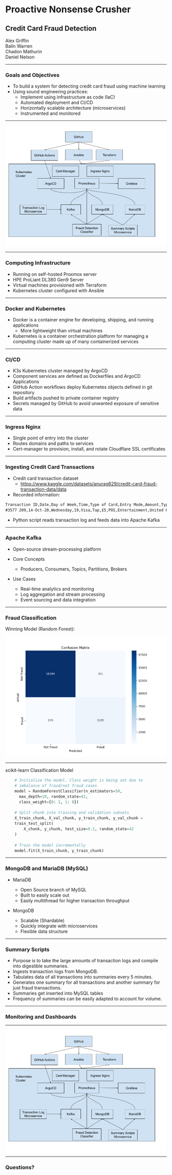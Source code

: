 # Proactive Nonsense Crusher
## Credit Card Fraud Detection

Alex Griffin  
Balin Warren  
Chadon Mathurin  
Daniel Nelson

---

### Goals and Objectives

- To build a system for detecting credit card fraud using machine learning
- Using sound engineering practices:
  - Implement using infrastructure as code (IaC)
  - Automated deployment and CI/CD
  - Horizontally scalable architecture (microservices)
  - Instrumented and monitored

---

![Architecture Diagram](./assets/architecture_diagram.png)

---

### Computing Infrastructure

- Running on self-hosted Proxmox server
- HPE ProLiant DL380 Gen9 Server
- Virtual machines provisioned with Terraform
- Kubernetes cluster configured with Ansible

---

### Docker and Kubernetes

- Docker is a container engine for developing, shipping, and running applications
  - More lightweight than virtual machines
- Kubernetes is a container orchestration platform for managing a computing cluster made up of many containerized services

---

### CI/CD

- K3s Kubernetes cluster managed by ArgoCD
- Component services are defined as Dockerfiles and ArgoCD Applications
- GitHub Action workflows deploy  Kubernetes objects defined in git repository
- Build artifacts pushed to private container registry
- Secrets managed by GitHub to avoid unwanted exposure of sensitive data

---

### Ingress Nginx

- Single point of entry into the cluster
- Routes domains and paths to services
- Cert-manager to provision, install, and rotate Cloudflare SSL certificates

---
### Ingesting Credit Card Transactions

- Credit card transaction dataset
  - https://www.kaggle.com/datasets/anurag629/credit-card-fraud-transaction-data/data
- Recorded information:

```txt
Transaction ID,Date,Day of Week,Time,Type of Card,Entry Mode,Amount,Type of Transaction,Merchant Group,Country of Transaction,Shipping Address,Country of Residence,Gender,Age,Bank,Fraud
#3577 209,14-Oct-20,Wednesday,19,Visa,Tap,£5,POS,Entertainment,United Kingdom,United Kingdom,United Kingdom,M,25.2,RBS,0

```

- Python script reads transaction log and feeds data into Apache Kafka

---

### Apache Kafka

- Open-source stream-processing platform

  <!-- Designed for high-throughput, fault-tolerant, and real-time data streaming. -->

- Core Concepts
  - Producers, <!-- Applications that publish data to Kafka topics. -->
    Consumers, <!-- Applications that read data from topics. -->
    Topics, <!-- Categories or feed names to which messages are published. -->
    Partitions, <!-- Sub-divisions of topics for parallel processing. -->
    Brokers <!-- Servers that store and serve messages; form a Kafka cluster. -->

- Use Cases
  - Real-time analytics and monitoring
  - Log aggregation and stream processing
  - Event sourcing and data integration

---

### Fraud Classification

Winning Model (Random Forest):

![Model](.\classifier\training\modelThree\confusion_matrix.png)

---

scikit-learn Classification Model

```python
    # Initialize the model. Class weight is being set due to 
    # imbalance of fraud/not fraud cases
    model = RandomForestClassifier(n_estimators=50, 
      max_depth=10, random_state=42, 
      class_weight={0: 1, 1: 8})
    
    # Split chunk into training and validation subsets
    X_train_chunk, X_val_chunk, y_train_chunk, y_val_chunk = 
    train_test_split(
        X_chunk, y_chunk, test_size=0.2, random_state=42
    )
    
    # Train the model incrementally
    model.fit(X_train_chunk, y_train_chunk)  
```

---

### MongoDB and MariaDB (MySQL)

- MariaDB
  - Open Source branch of MySQL
  - Built to easily scale out
  - Easily multithread for higher transaction throughput

- MongoDB
  -  Scalable (Shardable)
  -  Quickly integrate with microservices
  -  Flexible data structure

---

### Summary Scripts
- Purpose is to take the large amounts of transaction logs and compile into digestible summaries.
- Ingests transaction logs from MongoDB.
- Tabulates data of all transactions into summaries every 5 minutes.
- Generates one summary for all transactions and another summary for just fraud transactions.
- Summaries get inserted into MySQL tables
- Frequency of summaries can be easily adapted to account for volume.

  
---

### Monitoring and Dashboards

---

<!-- Repeat this slide at the end after going through each component. -->
![Architecture Diagram](./assets/architecture_diagram.png)

---

### Questions?
